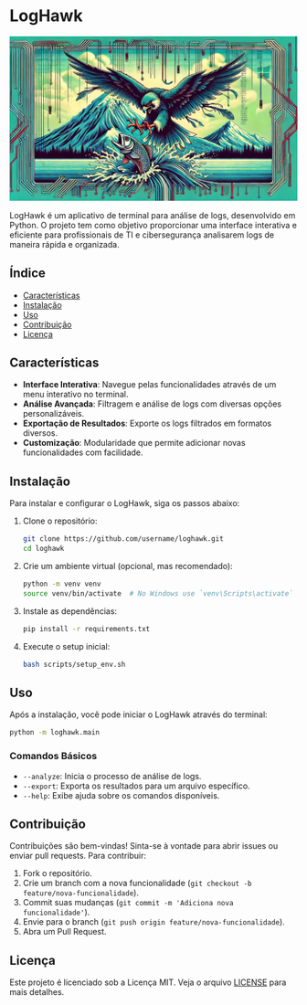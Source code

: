# LogHawk

![LogHawk](assets/LogHawkBanner.jpeg)

LogHawk é um aplicativo de terminal para análise de logs, desenvolvido em Python. O projeto tem como objetivo proporcionar uma interface interativa e eficiente para profissionais de TI e cibersegurança analisarem logs de maneira rápida e organizada.

## Índice

- [Características](#características)
- [Instalação](#instalação)
- [Uso](#uso)
- [Contribuição](#contribuição)
- [Licença](#licença)

## Características

- **Interface Interativa**: Navegue pelas funcionalidades através de um menu interativo no terminal.
- **Análise Avançada**: Filtragem e análise de logs com diversas opções personalizáveis.
- **Exportação de Resultados**: Exporte os logs filtrados em formatos diversos.
- **Customização**: Modularidade que permite adicionar novas funcionalidades com facilidade.

## Instalação

Para instalar e configurar o LogHawk, siga os passos abaixo:

1. Clone o repositório:
   ```bash
   git clone https://github.com/username/loghawk.git
   cd loghawk
   ```

2. Crie um ambiente virtual (opcional, mas recomendado):
   ```bash
   python -m venv venv
   source venv/bin/activate  # No Windows use `venv\Scripts\activate`
   ```

3. Instale as dependências:
   ```bash
   pip install -r requirements.txt
   ```

4. Execute o setup inicial:
   ```bash
   bash scripts/setup_env.sh
   ```

## Uso

Após a instalação, você pode iniciar o LogHawk através do terminal:

```bash
python -m loghawk.main
```

### Comandos Básicos

- `--analyze`: Inicia o processo de análise de logs.
- `--export`: Exporta os resultados para um arquivo específico.
- `--help`: Exibe ajuda sobre os comandos disponíveis.

## Contribuição

Contribuições são bem-vindas! Sinta-se à vontade para abrir issues ou enviar pull requests. Para contribuir:

1. Fork o repositório.
2. Crie um branch com a nova funcionalidade (`git checkout -b feature/nova-funcionalidade`).
3. Commit suas mudanças (`git commit -m 'Adiciona nova funcionalidade'`).
4. Envie para o branch (`git push origin feature/nova-funcionalidade`).
5. Abra um Pull Request.

## Licença

Este projeto é licenciado sob a Licença MIT. Veja o arquivo [LICENSE](LICENSE) para mais detalhes.